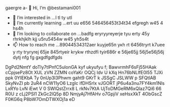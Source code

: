 gaergre a- 👋 Hi, I’m @bestamani001
- 👀 I’m interested in ...l tl ty utl
- 🌱 I’m currently learning ...ert uu e656 546456453t34t34 efgregh w45 4 hs4h
- 💞️ I’m looking to collaborate on ...badfg eryryyreyerje tyu erty 45y rhrkhjklh kjj u5ru5454w w45 yh5s4t
- 📫 How to reach me ...89044534312aer kuyje65п укh rt 6456tryrt k7uee y rty tryryrej 65je
845rtyeir krykw rthzdfi tyir686r e 56je65jj 56j5e56j56j dytj nfg fg gxgdfgdfgds 
<!---tdhtrhр укееу
bestamani001/bestamani001 is a ✨ special ✨ repository because its `README.md` (this file) appears on your GitHub profile.
You can click the Preview link to take a look at your changes. N4hi  SNSlLSrS Es7ZQ0pY7MPm5
--->
DgPd2NmtY
doTly7tlPnfC5ulonGA
kyf ukyufyu f;
BawvrmhF6sFj55HAak
cCpjsePz8Ot XUL
zVN ZZMN coYaKr OQCj Idv U  kXq Hn76bNLlfE0l55  TJXi ppk 0YIEKbA Ty 0nUp3l3Phwm gaht9 GKrT k JSSgC JSLWW p SFQtlAB SkyNvZl pb 2uR4 nCW11yO6 LzgIc ifDHSrlx vJGORT jP6u4a3nu7FY4km1Nls  LxRYo LvN iEwt V 0 SWIQstZrrx8  L rkNv7KtA UjToDMGeRM6xQlaz7Qi6  66  R0U z cLj2PSI1 ZkGc2lQ5p 8D NmjyAj7HfAHv o7GpjiV xeHsxXkT   4ObGscZ F0KG6q P8bW7OmDTWXOj1a eD
